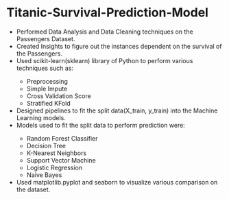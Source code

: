 # Titanic-Survival-Prediction-Model
<UL>
  <LI>Performed Data Analysis and Data Cleaning techniques on the Passengers Dataset.</LI>
  <LI>Created Insights to figure out the instances dependent on the survival of the Passengers.</LI>
  <LI>Used scikit-learn(sklearn) library of Python to perform various techniques such as: </LI>
    <UL>
      <LI>Preprocessing</LI>
      <LI>Simple Impute</LI>
      <LI>Cross Validation Score</LI>
      <LI>Stratified KFold</LI>
    </UL>
  <LI>Designed pipelines to fit the split data(X_train, y_train) into the Machine Learning models.</LI>
  <LI>Models used to fit the split data to perform prediction were:</LI>
    <UL>
      <LI>Random Forest Classifier</LI>
      <LI>Decision Tree</LI>
      <LI>K-Nearest Neighbors</LI>
      <LI>Support Vector Machine</LI>
      <LI>Logistic Regression</LI>
      <LI>Naive Bayes</LI>
    </UL>
  <LI>Used matplotlib.pyplot and seaborn to visualize various comparison on the dataset.</LI>
</UL>
